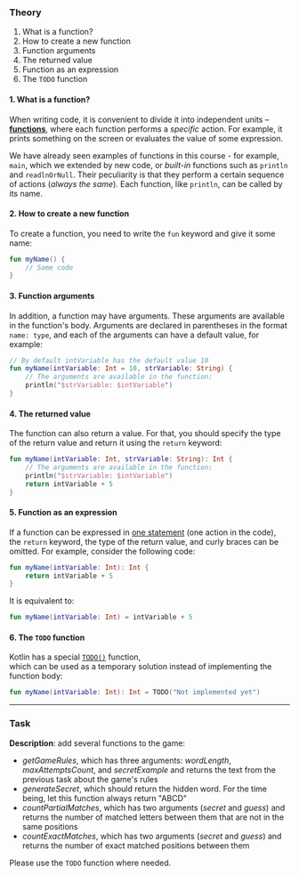 ### Theory

1. What is a function?
2.  How to create a new function
3.  Function arguments
4.  The returned value
5.  Function as an expression
6.  The `TODO` function

#### 1. What is a function?

When writing code, it is convenient to divide it into independent units – 
[**functions**](https://kotlinlang.org/docs/functions.html), where each function performs a _specific_ action. 
For example, it prints something on the screen or evaluates the value of some expression.

We have already seen examples of functions in this course - for example, `main`, 
which we extended by new code, or _built-in_ functions such as `println` and `readlnOrNull`. 
Their peculiarity is that they perform a certain sequence of actions (_always the same_).
Each function, like `println`, can be called by its name.

#### 2. How to create a new function 

To create a function, you need to write the `fun` keyword and give it some name:
```kotlin
fun myName() {
    // Some code
}
```

#### 3. Function arguments

In addition, a function may have arguments. 
These arguments are available in the function's body. 
Arguments are declared in parentheses in the format `name: type`, 
and each of the arguments can have a default value, for example:
```kotlin
// By default intVariable has the default value 10
fun myName(intVariable: Int = 10, strVariable: String) {
    // The arguments are available in the function:
    println("$strVariable: $intVariable")
}
```

#### 4. The returned value

The function can also return a value.
For that, you should specify the type of the return value 
and return it using the `return` keyword:

```kotlin
fun myName(intVariable: Int, strVariable: String): Int {
    // The arguments are available in the function:
    println("$strVariable: $intVariable")
    return intVariable + 5
}
```

#### 5. Function as an expression

If a function can be expressed in [one statement](https://kotlinlang.org/docs/idioms.html#single-expression-functions) (one action in the code), 
the `return` keyword, the type of the return value, and curly braces can be omitted. For example, consider the following code: 
```kotlin
fun myName(intVariable: Int): Int {
    return intVariable + 5
}
```
It is equivalent to:
```kotlin
fun myName(intVariable: Int) = intVariable + 5
```

#### 6. The `TODO` function

Kotlin has a special [`TODO()`](https://kotlinlang.org/api/latest/jvm/stdlib/kotlin/-t-o-d-o.html) function,  
which can be used as a temporary solution instead of implementing the function body:
```kotlin
fun myName(intVariable: Int): Int = TODO("Not implemented yet")
```

___

### Task

**Description**: add several functions to the game:

- _getGameRules_, which has three arguments: _wordLength_, _maxAttemptsCount_, and _secretExample_ and returns 
the text from the previous task about the game's rules
- _generateSecret_, which should return the hidden word. For the time being, let this function always return "ABCD"
- _countPartialMatches_, which has two arguments (_secret_ and _guess_)
and returns the number of matched letters between them that are not in the same positions
- _countExactMatches_, which has two arguments (_secret_ and _guess_)
and returns the number of exact matched positions between them

Please use the `TODO` function where needed.
